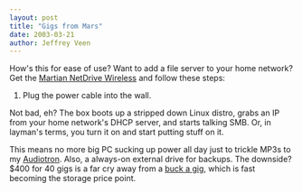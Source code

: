 ```yaml
--- 
layout: post
title: "Gigs from Mars"
date: 2003-03-21
author: Jeffrey Veen
---
```

How's this for ease of use? Want to add a file server to your home network? Get the <a href="http://martian.com/">Martian NetDrive Wireless</a> and follow these steps:

1. Plug the power cable into the wall.

Not bad, eh? The box boots up a stripped down Linux distro, grabs an IP from your home network's DHCP server, and starts talking SMB. Or, in layman's terms, you turn it on and start putting stuff on it. 

This means no more big PC sucking up power all day just to trickle MP3s to my <a href="http://www.turtlebeach.com/site/products/audiotron/producthome.asp">Audiotron</a>. Also, a always-on external drive for backups. The downside? $400 for 40 gigs is a far cry away from a <a href="https://www.upgrade-solution.com/detail.cfm?show=yes&PID=308&add=yes">buck a gig</a>, which is fast becoming the storage price point.
&#8203;